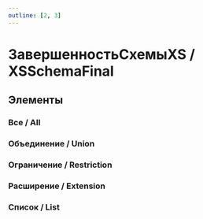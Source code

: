 ```yaml
---
outline: [2, 3]
---
```


# ЗавершенностьСхемыXS / XSSchemaFinal


## Элементы


### Все / All


### Объединение / Union


### Ограничение / Restriction


### Расширение / Extension


### Список / List

